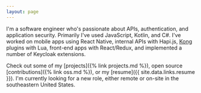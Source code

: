 ```yaml
---
layout: page
---
```


I'm a software engineer who's passionate about APIs, authentication, and application security. 
Primarily I've used JavaScript, Kotlin, and C#. I've worked on mobile apps using React Native, internal APIs with Hapi.js, [Kong](https://konghq.com/) plugins with Lua, front-end apps with React/Redux, and implemented a number of Keycloak extensions.


Check out some of my [projects]({% link projects.md %}), open source [contributions]({% link oss.md %}), or my [resume]({{ site.data.links.resume }}). I'm currently looking for a new role, either remote or on-site in the southeastern United States. 

